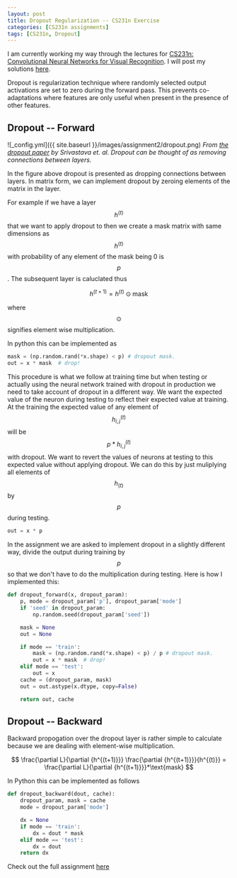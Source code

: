 ```yaml
---
layout: post
title: Dropout Regularization -- CS231n Exercise
categories: [CS231n assignments]
tags: [CS231n, Dropout]
---
```


<p class="message">
I am currently working my way through the lectures for 
<a href="https://www.youtube.com/watch?v=vT1JzLTH4G4&list=PL3FW7Lu3i5JvHM8ljYj-zLfQRF3EO8sYv&index=1" target="_blank">CS231n: Convolutional Neural Networks for Visual Recognition</a>.
I will post my solutions <a href="https://usmanr149.github.io/urmlblog/" target="_blank">here</a>.
</p>

Dropout is regularization technique where randomly selected output activations are set to zero 
during the forward pass. This prevents co-adaptations where features are only useful when present 
in the presence of other features.

## Dropout -- Forward

![_config.yml]({{ site.baseurl }}/images/assignment2/dropout.png)
*From <a href="http://www.cs.toronto.edu/~rsalakhu/papers/srivastava14a.pdf" target="_blank">the dropout paper</a> 
by Srivastava et. al. Dropout can be thought of as removing connections between layers.*

In the figure above dropout is presented as dropping connections between layers. In matrix form, 
we can implement dropout by zeroing elements of the matrix in the layer.

For example if we have a layer $$h^{(t)}$$ that we want to apply dropout to then we create a mask 
matrix with same dimensions as $$h^{(t)}$$ with probability of any element of the mask 
being 0 is $$p$$. The subsequent layer is caluclated thus

$$
h^{(t+1)} = h^{(t)}\odot \text{mask}
$$

where $$\odot$$ signifies element wise multiplication.

In python this can be implemented as

```python
mask = (np.random.rand(*x.shape) < p) # dropout mask.
out = x * mask  # drop!
```

This procedure is what we follow at training time but when testing or actually using the neural 
network trained with dropout in production we need to take account of dropout in a different way.
We want the expected value of the neuron during testing to reflect their expected value at 
training. At the training the expected value of any element of $$h^{(t)}_{i,j}$$ will be 
$$p*h^{(t)}_{i,j}$$ with dropout. We want to revert the values of neurons at testing to this 
expected value without applying dropout. We can do this by just muliplying all elements of 
$$h_{(t)}$$ by $$p$$ during testing.

```python
out = x * p
```

In the assignment we are asked to implement dropout in a slightly different way, divide the output
during training by $$p$$ so that we don't have to do the multiplication during testing. Here is how
I implemented this:

```python
def dropout_forward(x, dropout_param):
    p, mode = dropout_param['p'], dropout_param['mode']
    if 'seed' in dropout_param:
        np.random.seed(dropout_param['seed'])

    mask = None
    out = None

    if mode == 'train':
        mask = (np.random.rand(*x.shape) < p) / p # dropout mask.
        out = x * mask  # drop!
    elif mode == 'test':
        out = x
    cache = (dropout_param, mask)
    out = out.astype(x.dtype, copy=False)

    return out, cache
```

## Dropout -- Backward

Backward propogation over the dropout layer is rather simple to calculate because we are dealing 
with element-wise multiplication.

$$
\frac{\partial L}{\partial {h^{(t+1)}}} \frac{\partial {h^{(t+1)}}}{h^{(t)}} = \frac{\partial L}{\partial {h^{(t+1)}}}*\text{mask}
$$

In Python this can be implemented as follows

```python
def dropout_backward(dout, cache):
    dropout_param, mask = cache
    mode = dropout_param['mode']

    dx = None
    if mode == 'train':
        dx = dout * mask
    elif mode == 'test':
        dx = dout
    return dx
```

Check out the full assignment <a href="https://github.com/usmanr149/CS231n/blob/master/assignment2/Dropout.ipynb" target="_blank">here</a>